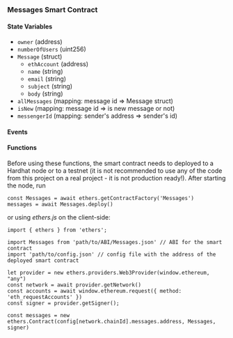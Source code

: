 ### Messages Smart Contract

#### State Variables

- `owner` (address)
- `numberOfUsers` (uint256)
- `Message` (struct)
  - `ethAccount` (address)
  - `name` (string)
  - `email` (string)
  - `subject` (string)
  - `body` (string)
- `allMessages` (mapping: message id => Message struct)
- `isNew` (mapping: message id => is new message or not)
- `messengerId` (mapping: sender's address => sender's id)

#### Events

#### Functions

Before using these functions, the smart contract needs to deployed to a Hardhat node or to a testnet (it is not recommended to use any of the code from this project on a real project - it is not production ready!). After starting the node, run

```
const Messages = await ethers.getContractFactory('Messages')
messages = await Messages.deploy()
```

or using _ethers.js_ on the client-side:

```
import { ethers } from 'ethers';

import Messages from 'path/to/ABI/Messages.json' // ABI for the smart contract
import 'path/to/config.json' // config file with the address of the deployed smart contract

let provider = new ethers.providers.Web3Provider(window.ethereum, "any")
const network = await provider.getNetwork()
const accounts = await window.ethereum.request({ method: 'eth_requestAccounts' })
const signer = provider.getSigner();

const messages = new ethers.Contract(config[network.chainId].messages.address, Messages, signer)
```
